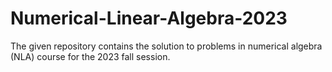 # Numerical-Linear-Algebra-2023
The given repository contains the solution to problems in numerical algebra (NLA) course for the 2023 fall session.
